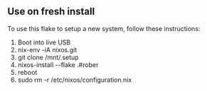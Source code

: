 ## Use on fresh install
To use this flake to setup a new system, follow these instructions:

1. Boot into live USB
2. nix-env -iA nixos.git
3. git clone <repo url> /mnt/.setup
4. nixos-install --flake .#rober
5. reboot
6. sudo rm -r /etc/nixos/configuration.nix
